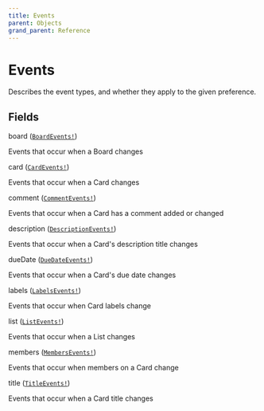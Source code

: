```yaml
---
title: Events
parent: Objects
grand_parent: Reference
---
```


# Events

Describes the event types, and whether they apply to the given preference.

## Fields

<div class="field-entry ">
  <span id="board" class="field-name anchored">board (<code><a href="/docs/reference/object/boardevents">BoardEvents!</a></code>)</span>

  <div class="description-wrapper">
   <p>Events that occur when a Board changes</p>

  </div>
</div>

<div class="field-entry ">
  <span id="card" class="field-name anchored">card (<code><a href="/docs/reference/object/cardevents">CardEvents!</a></code>)</span>

  <div class="description-wrapper">
   <p>Events that occur when a Card changes</p>

  </div>
</div>

<div class="field-entry ">
  <span id="comment" class="field-name anchored">comment (<code><a href="/docs/reference/object/commentevents">CommentEvents!</a></code>)</span>

  <div class="description-wrapper">
   <p>Events that occur when a Card has a comment added or changed</p>

  </div>
</div>

<div class="field-entry ">
  <span id="description" class="field-name anchored">description (<code><a href="/docs/reference/object/descriptionevents">DescriptionEvents!</a></code>)</span>

  <div class="description-wrapper">
   <p>Events that occur when a Card's description title changes</p>

  </div>
</div>

<div class="field-entry ">
  <span id="duedate" class="field-name anchored">dueDate (<code><a href="/docs/reference/object/duedateevents">DueDateEvents!</a></code>)</span>

  <div class="description-wrapper">
   <p>Events that occur when a Card's due date changes</p>

  </div>
</div>

<div class="field-entry ">
  <span id="labels" class="field-name anchored">labels (<code><a href="/docs/reference/object/labelsevents">LabelsEvents!</a></code>)</span>

  <div class="description-wrapper">
   <p>Events that occur when Card labels change</p>

  </div>
</div>

<div class="field-entry ">
  <span id="list" class="field-name anchored">list (<code><a href="/docs/reference/object/listevents">ListEvents!</a></code>)</span>

  <div class="description-wrapper">
   <p>Events that occur when a List changes</p>

  </div>
</div>

<div class="field-entry ">
  <span id="members" class="field-name anchored">members (<code><a href="/docs/reference/object/membersevents">MembersEvents!</a></code>)</span>

  <div class="description-wrapper">
   <p>Events that occur when members on a Card change</p>

  </div>
</div>

<div class="field-entry ">
  <span id="title" class="field-name anchored">title (<code><a href="/docs/reference/object/titleevents">TitleEvents!</a></code>)</span>

  <div class="description-wrapper">
   <p>Events that occur when a Card title changes</p>

  </div>
</div>

